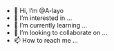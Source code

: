 - 👋 Hi, I’m @A-layo
- 👀 I’m interested in ...
- 🌱 I’m currently learning ...
- 💞️ I’m looking to collaborate on ...
- 📫 How to reach me ...

<!---
A-layo/A-layo is a ✨ special ✨ repository because its `README.md` (this file) appears on your GitHub profile.
You can click the Preview link to take a look at your changes.
--->
